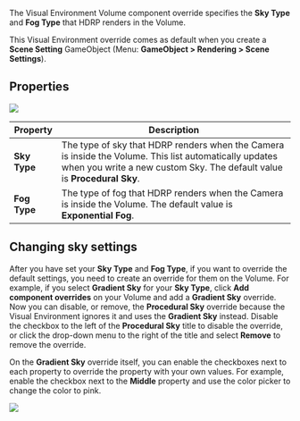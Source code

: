 The Visual Environment Volume component override specifies the **Sky Type** and **Fog Type** that HDRP renders in the Volume.

This Visual Environment override comes as default when you create a **Scene Setting** GameObject (Menu: **GameObject > Rendering > Scene Settings**).

## Properties

![](https://github.com/Unity-Technologies/ScriptableRenderPipeline/wiki/Pages/HDRP/Images/SceneSettingsVisualEnvironment1.png)

| __Property__ | __Description__                                                  |
| -------- | ------------------------------------------------------------ |
| __Sky Type__ | The type of sky that HDRP renders when the Camera is inside the Volume. This list automatically updates when you write a new custom Sky. The default value is **Procedural Sky**. |
| __Fog Type__ | The type of fog that HDRP renders when the Camera is inside the Volume. The default value is **Exponential Fog**. |

## Changing sky settings

After you have set your **Sky Type** and **Fog Type**, if you want to override the default settings, you need to create an override for them on the Volume. For example, if you select **Gradient Sky** for your **Sky Type**, click **Add component overrides** on your Volume and add a **Gradient Sky** override. Now you can disable, or remove, the **Procedural Sky** override because the Visual Environment ignores it and uses the **Gradient Sky** instead. Disable the checkbox to the left of the **Procedural Sky** title to disable the override, or click the drop-down menu to the right of the title and select **Remove** to remove the override. 

On the **Gradient Sky** override itself, you can enable the checkboxes next to each property to override the property with your own values. For example, enable the checkbox next to the **Middle** property and use the color picker to change the color to pink.

![](https://github.com/Unity-Technologies/ScriptableRenderPipeline/wiki/Pages/HDRP/Images/SceneSettingsVisualEnvironment2.png)